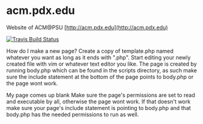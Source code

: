 # acm.pdx.edu

Website of ACM@PSU [http://acm.pdx.edu](http://acm.pdx.edu)

[![Travis Build Status](https://travis-ci.org/pdxacm/acm.pdx.edu.svg?branch=master)](https://travis-ci.org/pdxacm/acm.pdx.edu/)

How do I make a new page?
	Create a copy of template.php named whatever you want as long as it ends with ".php". Start editing your newly created file with vim or whatever text editor you like. The page is created by running body.php which can be found in the scripts directory, as such make sure the include statement at the bottom of the page points to body.php or the page wont work.

My page comes up blank
	Make sure the page's permissions are set  to read and executable by all, otherwise the page wont work. If that doesn't work make sure your page's include statement is pointing to body.php and that body.php has the needed permissions to run as well.
